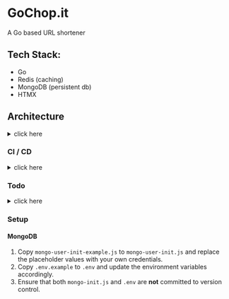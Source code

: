 # GoChop.it

A Go based URL shortener

## Tech Stack:

-   Go
-   Redis (caching)
-   MongoDB (persistent db)
-   HTMX

## Architecture

<details>
<summary>click here</summary>

## Proposed Final Architecture

```
            +---------------------+
            |     User Requests   |
            +---------------------+
                      |
                      v
         +----------------------------+
         |   Load Balancer (Optional) |
         +----------------------------+
                      |
                      v
         +----------------------------+
         |      URL Shortener API     |
         |        (Go Service)        |
         +----------------------------+
                      |
                      v
  +------------------------------------------+
  |          Caching Layer (Redis)           |
  +------------------------------------------+
                      |
                      v
  +------------------------------------------+
  |       Persistent Storage (MongoDB)       |
  +------------------------------------------+
```

## MVP Architecture

```
            +---------------------+
            |     User Requests   |
            +---------------------+
                      |
                      v
         +----------------------------+
         |      URL Shortener API     |
         |        (Go Service)        |
         +----------------------------+
                      |
                      v
  +------------------------------------------+
  |            Redis as a DB                 |
  +------------------------------------------+
```

</details>

### CI / CD

<details>
<summary>click here</summary>

#### Pre-Commit (Local)

-   **Husky**
    -   Used to catch basic formatting, linting, and test failures before code is even committed.
    -   This can be bypassed if necessary but act as a first line of defense.

#### GitHub Actions

-   **Go-CI**
-   Ensures that code quality is maintained consistently across different environments and that no one bypasses quality checks.

</details>

### Todo

<details>
<summary>click here</summary>

-   [x] pre commit hooks
-   [x] testing
-   [x] rate limiter
-   [x] persistent storage
-   [ ] caching layer
-   [ ] better shortener algo
-   [ ] deployment and CD workflow

</details>

### Setup 
#### MongoDB 
1. Copy `mongo-user-init-example.js` to `mongo-user-init.js` and replace the placeholder values with your own credentials.
2. Copy `.env.example` to `.env` and update the environment variables accordingly.
3. Ensure that both `mongo-init.js` and `.env` are **not** committed to version control.